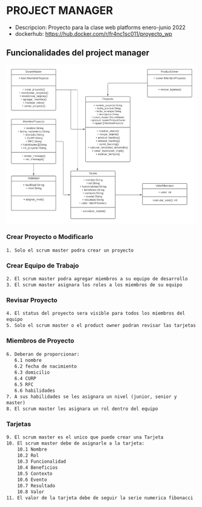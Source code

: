 # PROJECT MANAGER 

* Descripcion: Proyecto para la clase web platforms enero-junio 2022
* dockerhub: https://hub.docker.com/r/fr4nc1sc011/proyecto_wp

## Funcionalidades del project manager

![Proyecto Diagrama Clases](https://github.com/329904/proyectoWp/blob/main/DiagramaClasesProjectManager.png)

### Crear Proyecto o Modificarlo
    1. Solo el scrum master podra crear un proyecto

### Crear Equipo de Trabajo
    2. El scrum master podra agregar miembros a su equipo de desarrollo
    3. El scrum master asignara los roles a los miembros de su equipo

### Revisar Proyecto
    4. El status del proyecto sera visible para todos los miembros del equipo
    5. Solo el scrum master o el product owner podran revisar las tarjetas
    
### Miembros de Proyecto
    6. Deberan de proporcionar:
       6.1 nombre 
       6.2 fecha de nacimiento
       6.3 domicilio
       6.4 CURP
       6.5 RFC
       6.6 habilidades
    7. A sus habilidades se les asignara un nivel (junior, senior y master)
    8. El scrum master les asignara un rol dentro del equipo
    
### Tarjetas
    9. El scrum master es el unico que puede crear una Tarjeta
    10. El scrum master debe de asignarle a la tarjeta: 
        10.1 Nombre
        10.2 Rol
        10.3 Funcionalidad
        10.4 Beneficios
        10.5 Contexto
        10.6 Evento 
        10.7 Resultado
        10.8 Valor
    11. El valor de la tarjeta debe de seguir la serie numerica fibonacci
    
    

